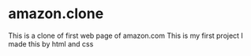 # amazon.clone
This is a clone of first web page of amazon.com 
This is my first project
I made this by html and css
